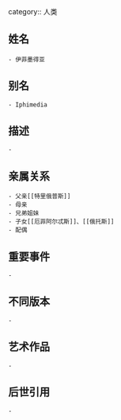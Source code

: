 category:: 人类
## 姓名
	- 伊菲墨得亚
## 别名
	- Iphimedia
## 描述
	-
## 亲属关系
	- 父亲[[特里俄普斯]]
	- 母亲
	- 兄弟姐妹
	- 子女[[厄菲阿尔忒斯]]、[[俄托斯]]
	- 配偶
## 重要事件
	-
## 不同版本
	-
## 艺术作品
	-
## 后世引用
	-

